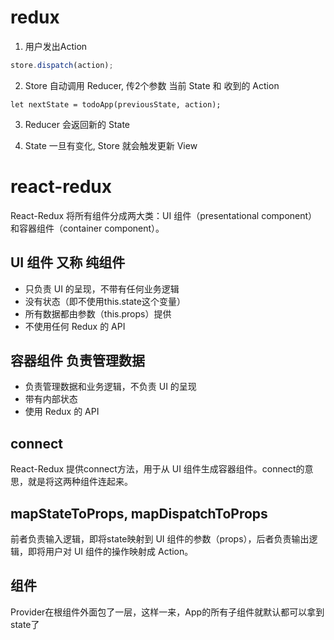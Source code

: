 
# redux

1. 用户发出Action
```js
store.dispatch(action);
```

2. Store 自动调用 Reducer,  传2个参数 当前 State 和 收到的 Action
```
let nextState = todoApp(previousState, action);
```

3. Reducer 会返回新的 State

4. State 一旦有变化, Store 就会触发更新 View



# react-redux

React-Redux 将所有组件分成两大类：UI 组件（presentational component）和容器组件（container component）。

## UI 组件  又称 纯组件

- 只负责 UI 的呈现，不带有任何业务逻辑
- 没有状态（即不使用this.state这个变量）
- 所有数据都由参数（this.props）提供
- 不使用任何 Redux 的 API

## 容器组件  负责管理数据
- 负责管理数据和业务逻辑，不负责 UI 的呈现
- 带有内部状态
- 使用 Redux 的 API

## connect
React-Redux 提供connect方法，用于从 UI 组件生成容器组件。connect的意思，就是将这两种组件连起来。

## mapStateToProps, mapDispatchToProps
前者负责输入逻辑，即将state映射到 UI 组件的参数（props），后者负责输出逻辑，即将用户对 UI 组件的操作映射成 Action。

## <Provider> 组件

Provider在根组件外面包了一层，这样一来，App的所有子组件就默认都可以拿到state了